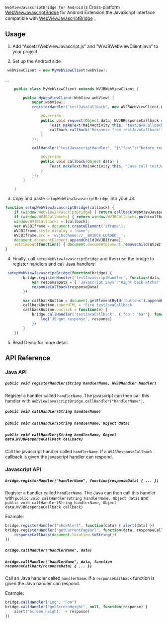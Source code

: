 `WebViewJavascriptBridge for Android` is Cross-platform [WebViewJavascriptBridge](https://github.com/marcuswestin/WebViewJavascriptBridge) for Android Extension,the JavaScript interface compatible with [WebViewJavascriptBridge](https://github.com/marcuswestin/WebViewJavascriptBridge) 。

## Usage ##

1) Add "Assets/WebViewJavascript.js" and "WVJBWebViewClient.java" to your project.

2) Set up the Android side


```java
 webViewClient = new MyWebViewClient(webView);
```

...


```java
    public class MyWebViewClient extends WVJBWebViewClient {

        public MyWebViewClient(WebView webView) {
            super(webView);
            registerHandler("testJavaCallback", new WVJBWebViewClient.WVJBHandler() {

                @Override
                public void request(Object data, WVJBResponseCallback callback) {
                    Toast.makeText(MainActivity.this, "testJavaCallback called:" + data, Toast.LENGTH_LONG).show();
                    callback.callback("Response from testJavaCallback!");
                }
            });

            callHandler("testJavascriptHandler", "{\"foo\":\"before ready\" }", new WVJBResponseCallback() {

                @Override
                public void callback(Object data) {
                    Toast.makeText(MainActivity.this, "Java call testJavascriptHandler got response! :" + data, Toast.LENGTH_LONG).show();
                }
            });
        }

    }
```

3) Copy and paste `setupWebViewJavascriptBridge` into your JS:

```javascript
function setupWebViewJavascriptBridge(callback) {
	if (window.WebViewJavascriptBridge) { return callback(WebViewJavascriptBridge); }
	if (window.WVJBCallbacks) { return window.WVJBCallbacks.push(callback); }
	window.WVJBCallbacks = [callback];
	var WVJBIframe = document.createElement('iframe');
	WVJBIframe.style.display = 'none';
	WVJBIframe.src = 'wvjbscheme://__BRIDGE_LOADED__';
	document.documentElement.appendChild(WVJBIframe);
	setTimeout(function() { document.documentElement.removeChild(WVJBIframe) }, 0)
}
```

4) Finally, call `setupWebViewJavascriptBridge` and then use the bridge to register handlers and call Java handlers:


```javascript
 setupWebViewJavascriptBridge(function(bridge) {
		bridge.registerHandler('testJavascriptHandler', function(data, responseCallback) {
			var responseData = { 'Javascript Says':'Right back atcha!' }
			responseCallback(responseData)
		})

		var callbackButton = document.getElementById('buttons').appendChild(document.createElement('button'))
		callbackButton.innerHTML = 'Fire testJavaCallback'
		callbackButton.onclick = function(e) {
			bridge.callHandler('testJavaCallback', {'foo': 'bar'}, function(response) {
				log('JS got response', response)
			})
		}
	})
```

5) Read Demo for more detail.



API Reference
-------------

### Java API

##### `public void registerHandler(String handlerName, WVJBHandler handler)`

Register a handler called `handlerName`. The javascript can then call this handler with `WebViewJavascriptBridge.callHandler("handlerName")`.


##### `public void callHandler(String handlerName)`
##### `public void callHandler(String handlerName, Object data)`
##### `public void callHandler(String handlerName, Object data,WVJBResponseCallback callback)`

Call the javascript handler called `handlerName`. If a `WVJBResponseCallback` callback is given the javascript handler can respond.


### Javascript API

##### `bridge.registerHandler("handlerName", function(responseData) { ... })`

Register a handler called `handlerName`. The Java can then call this handler with `public void callHandler(String handlerName, Object data)` and `public void callHandler(String handlerName, Object data,WVJBResponseCallback callback)`

Example:

```javascript
bridge.registerHandler("showAlert", function(data) { alert(data) })
bridge.registerHandler("getCurrentPageUrl", function(data, responseCallback) {
	responseCallback(document.location.toString())
})
```


##### `bridge.callHandler("handlerName", data)`
##### `bridge.callHandler("handlerName", data, function responseCallback(responseData) { ... })`

Call an Java handler called `handlerName`. If a `responseCallback` function is given the Java handler can respond.

Example:

```javascript
bridge.callHandler("Log", "Foo")
bridge.callHandler("getScreenHeight", null, function(response) {
	alert('Screen height:' + response)
})
```



